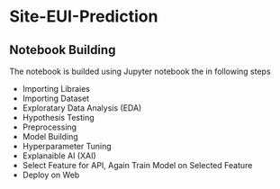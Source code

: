 # Site-EUI-Prediction
## Notebook Building
The notebook is builded using Jupyter notebook the in following steps
* Importing Libraies
* Importing Dataset
* Exploratary Data Analysis (EDA)
* Hypothesis Testing
* Preprocessing
* Model Building
* Hyperparameter Tuning
* Explanaible AI (XAI)
* Select Feature for API, Again Train Model on Selected Feature
* Deploy on Web
